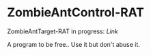 # ZombieAntControl-RAT

ZombieAntTarget-RAT in progress: *Link*

A program to be free.. Use it but don't abuse it.
